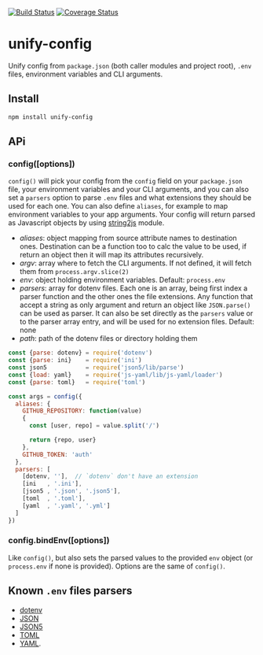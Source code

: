 [![Build Status](https://travis-ci.org/UnifyMe/config.svg?branch=master)](https://travis-ci.org/UnifyMe/config)
[![Coverage Status](https://coveralls.io/repos/github/UnifyMe/config/badge.svg?branch=master)](https://coveralls.io/github/UnifyMe/config?branch=master)

# unify-config
Unify config from `package.json` (both caller modules and project root), `.env`
files, environment variables and CLI arguments.

## Install

```sh
npm install unify-config
```

## APi

### config([options])

`config()` will pick your config from the `config` field on your `package.json`
file, your environment variables and your CLI arguments, and you can also set a
`parsers` option to parse `.env` files and what extensions they should be used
for each one. You can also define `aliases`, for example to map environment
variables to your app arguments. Your config will return parsed as Javascript
objects by using [string2js](https://github.com/piranna/string2js) module.

- *aliases*: object mapping from source attribute names to destination ones.
  Destination can be a function too to calc the value to be used, if return an
  object then it will map its attributes recursively.
- *argv*: array where to fetch the CLI arguments. If not defined, it will fetch
  them from `process.argv.slice(2)`
- *env*: object holding environment variables. Default: `process.env`
- *parsers*: array for dotenv files. Each one is an array, being first index a
  parser function and the other ones the file extensions. Any function that
  accept a string as only argument and return an object like `JSON.parse()` can
  be used as parser. It can also be set directly as the `parsers` value or to
  the parser array entry, and will be used for no extension files. Default: none
- *path*: path of the dotenv files or directory holding them

```js
const {parse: dotenv} = require('dotenv')
const {parse: ini}    = require('ini')
const json5           = require('json5/lib/parse')
const {load: yaml}    = require('js-yaml/lib/js-yaml/loader')
const {parse: toml}   = require('toml')

const args = config({
  aliases: {
    GITHUB_REPOSITORY: function(value)
    {
      const [user, repo] = value.split('/')

      return {repo, user}
    },
    GITHUB_TOKEN: 'auth'
  },
  parsers: [
    [dotenv, ''],  // `dotenv` don't have an extension
    [ini   , '.ini'],
    [json5 , '.json', '.json5'],
    [toml  , '.toml'],
    [yaml  , '.yaml', '.yml']
  ]
})
```

### config.bindEnv([options])

Like `config()`, but also sets the parsed values to the provided `env` object
(or `process.env` if none is provided). Options are the same of `config()`.

## Known `.env` files parsers

- [dotenv](https://github.com/motdotla/dotenv)
- [JSON](https://www.json.org/)
- [JSON5](https://json5.org/)
- [TOML](https://github.com/toml-lang/toml)
- [YAML](http://yaml.org/).
